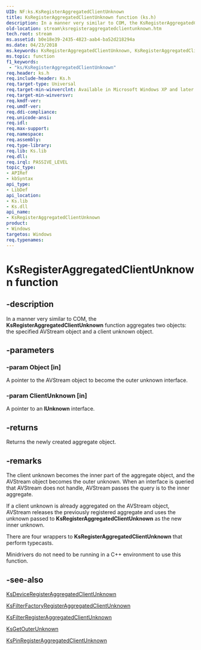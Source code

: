 ```yaml
---
UID: NF:ks.KsRegisterAggregatedClientUnknown
title: KsRegisterAggregatedClientUnknown function (ks.h)
description: In a manner very similar to COM, the KsRegisterAggregatedClientUnknown function aggregates two objects:\_the specified AVStream object and a client unknown object.
old-location: stream\ksregisteraggregatedclientunknown.htm
tech.root: stream
ms.assetid: b0e18e39-2435-4823-aab4-ba52d218294a
ms.date: 04/23/2018
ms.keywords: KsRegisterAggregatedClientUnknown, KsRegisterAggregatedClientUnknown function [Streaming Media Devices], avfunc_1b7f6d25-4aae-4580-b8d2-5050c9ffede1.xml, ks/KsRegisterAggregatedClientUnknown, stream.ksregisteraggregatedclientunknown
ms.topic: function
f1_keywords:
 - "ks/KsRegisterAggregatedClientUnknown"
req.header: ks.h
req.include-header: Ks.h
req.target-type: Universal
req.target-min-winverclnt: Available in Microsoft Windows XP and later operating systems and DirectX 8.0 and later DirectX versions.
req.target-min-winversvr: 
req.kmdf-ver: 
req.umdf-ver: 
req.ddi-compliance: 
req.unicode-ansi: 
req.idl: 
req.max-support: 
req.namespace: 
req.assembly: 
req.type-library: 
req.lib: Ks.lib
req.dll: 
req.irql: PASSIVE_LEVEL
topic_type:
- APIRef
- kbSyntax
api_type:
- LibDef
api_location:
- Ks.lib
- Ks.dll
api_name:
- KsRegisterAggregatedClientUnknown
product:
- Windows
targetos: Windows
req.typenames: 
---
```


# KsRegisterAggregatedClientUnknown function


## -description


In a manner very similar to COM, the <b>KsRegisterAggregatedClientUnknown</b> function aggregates two objects: the specified AVStream object and a client unknown object.


## -parameters




### -param Object [in]

A pointer to the AVStream object to become the outer unknown interface.


### -param ClientUnknown [in]

A pointer to an <b>IUnknown</b> interface.


## -returns



Returns the newly created aggregate object.




## -remarks



The client unknown becomes the inner part of the aggregate object, and the AVStream object becomes the outer unknown. When an interface is queried that AVStream does not handle, AVStream passes the query is to the inner aggregate.

If a client unknown is already aggregated on the AVStream object, AVStream releases the previously registered aggregate and uses the unknown passed to <b>KsRegisterAggregatedClientUnknown</b> as the new inner unknown.

There are four wrappers to <b>KsRegisterAggregatedClientUnknown</b> that perform typecasts.

Minidrivers do not need to be running in a C++ environment to use this function.




## -see-also




<a href="https://docs.microsoft.com/windows-hardware/drivers/ddi/content/ks/nf-ks-ksdeviceregisteraggregatedclientunknown">KsDeviceRegisterAggregatedClientUnknown</a>



<a href="https://docs.microsoft.com/windows-hardware/drivers/ddi/content/ks/nf-ks-ksfilterfactoryregisteraggregatedclientunknown">KsFilterFactoryRegisterAggregatedClientUnknown</a>



<a href="https://docs.microsoft.com/windows-hardware/drivers/ddi/content/ks/nf-ks-ksfilterregisteraggregatedclientunknown">KsFilterRegisterAggregatedClientUnknown</a>



<a href="https://docs.microsoft.com/windows-hardware/drivers/ddi/content/ks/nf-ks-ksgetouterunknown">KsGetOuterUnknown</a>



<a href="https://docs.microsoft.com/windows-hardware/drivers/ddi/content/ks/nf-ks-kspinregisteraggregatedclientunknown">KsPinRegisterAggregatedClientUnknown</a>
 

 

